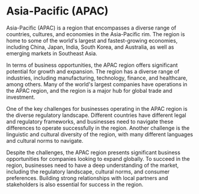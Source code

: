 # Asia-Pacific (APAC)

Asia-Pacific (APAC) is a region that encompasses a diverse range of countries, cultures, and economies in the Asia-Pacific rim. The region is home to some of the world's largest and fastest-growing economies, including China, Japan, India, South Korea, and Australia, as well as emerging markets in Southeast Asia.

In terms of business opportunities, the APAC region offers significant potential for growth and expansion. The region has a diverse range of industries, including manufacturing, technology, finance, and healthcare, among others. Many of the world's largest companies have operations in the APAC region, and the region is a major hub for global trade and investment.

One of the key challenges for businesses operating in the APAC region is the diverse regulatory landscape. Different countries have different legal and regulatory frameworks, and businesses need to navigate these differences to operate successfully in the region. Another challenge is the linguistic and cultural diversity of the region, with many different languages and cultural norms to navigate.

Despite the challenges, the APAC region presents significant business opportunities for companies looking to expand globally. To succeed in the region, businesses need to have a deep understanding of the market, including the regulatory landscape, cultural norms, and consumer preferences. Building strong relationships with local partners and stakeholders is also essential for success in the region.
